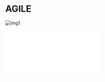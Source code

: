 # AGILE

![img1](https://www.penserchanger.com/wp-content/uploads/2020/12/Agilite-flexibilite.jpg)

![img2](manifeste_agile_a3.pdf)
